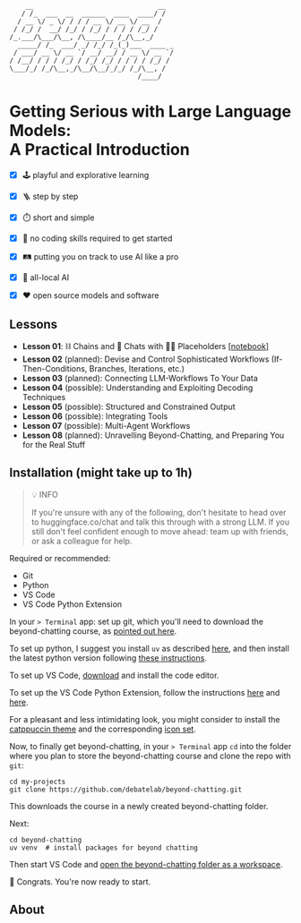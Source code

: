 ```console
    __                               __  
   / /_  ___  __  ______  ____  ____/ /  
  / __ \/ _ \/ / / / __ \/ __ \/ __  /   
 / /_/ /  __/ /_/ / /_/ / / / / /_/ /    
/_.___/\___/\__, /\____/__ /_/\__,_/     
  _____/ /_  ___/ _/ /_/ /_(_)___  ____ _
 / ___/ __ \/ __ `/ __/ __/ / __ \/ __ `/
/ /__/ / / / /_/ / /_/ /_/ / / / / /_/ / 
\___/_/ /_/\__,_/\__/\__/_/_/ /_/\__, /  
                                /____/   
```

<h1>Getting Serious with Large Language Models:</br>A Practical Introduction</h1>

* [x] 🕹️ playful and explorative learning 
* [x] 🪜 step by step
* [x] ⏱️ short and simple
* [x] 🦆 no coding skills required to get started
* [x] 🛤️ putting you on track to use AI like a pro
* [x] 🏡 all-local AI 
* [x] ❤️ open source models and software


## Lessons


* **Lesson 01**: ⛓️ Chains and 💬 Chats with 🦹‍♀️ Placeholders [[notebook]](./lessons/lesson01.ipynb)
* **Lesson 02** (planned): Devise and Control Sophisticated Workflows (If-Then-Conditions, Branches, Iterations, etc.)
* **Lesson 03** (planned): Connecting LLM-Workflows To Your Data
* **Lesson 04** (possible): Understanding and Exploiting Decoding Techniques
* **Lesson 05** (possible): Structured and Constrained Output
* **Lesson 06** (possible): Integrating Tools
* **Lesson 07** (possible): Multi-Agent Workflows 
* **Lesson 08** (planned): Unravelling Beyond-Chatting, and Preparing You for the Real Stuff 


<!--
1. Texte generieren (pipeline, Modell laden, tokenizer, greedy, sampling, beam search)
2. Große Modelle aus der Cloud (openai, HuggingFace)
3. Promptschablonen (LangChain)
4. Einfache Arbeitsabläufe (LangChain)
5. Datenverarbeitung (pandas, LangChain)
6. Entscheidungen treffen (multiple choice via constrained generation)
7. Komplexe Arbeitsabläufe (LangChain)
8. Bonus: Magische Textgenerierung (Guidance, SGLang)
9. Bonus: RAG
-->

## Installation (might take up to 1h)

> 💡 INFO
>
> If you're unsure with any of the following, don't hesitate to head over to huggingface.co/chat and talk this through with a strong LLM. If you still don't feel confident enough to move ahead: team up with friends, or ask a colleague for
 help. 

Required or recommended:

* Git
* Python
* VS Code
* VS Code Python Extension

In your `> Terminal` app: set up git, which you'll need to download the beyond-chatting course, as [pointed out here](https://git-scm.com/book/en/v2/Getting-Started-Installing-Git).

To set up python, I suggest you install `uv` as described [here](https://docs.astral.sh/uv/getting-started/installation/), and then install the latest python version following [these instructions](https://docs.astral.sh/uv/guides/install-python/). 

To set up VS Code, [download](https://code.visualstudio.com/) and install the code editor.

To set up the VS Code Python Extension, follow the instructions [here](https://code.visualstudio.com/docs/python/python-quick-start) and [here](https://marketplace.visualstudio.com/items?itemName=ms-python.python).

For a pleasant and less intimidating look, you might consider to install the [catppuccin theme](https://marketplace.visualstudio.com/items?itemName=AlexDauenhauer.catppuccin-noctis) and the corresponding [icon set](https://marketplace.visualstudio.com/items?itemName=AlexDauenhauer.catppuccin-noctis-icons). 

Now, to finally get beyond-chatting, in your `> Terminal` app `cd` into the folder where you plan to store the beyond-chatting course and clone the repo with `git`:

```shell
cd my-projects
git clone https://github.com/debatelab/beyond-chatting.git
```

This downloads the course in a newly created beyond-chatting folder.

Next:

```shell
cd beyond-chatting
uv venv  # install packages for beyond chatting
```

Then start VS Code and [open the beyond-chatting folder as a workspace](https://code.visualstudio.com/docs/editor/workspaces/workspaces#_how-do-i-open-a-vs-code-workspace).

🎉 Congrats. You're now ready to start.


## About
